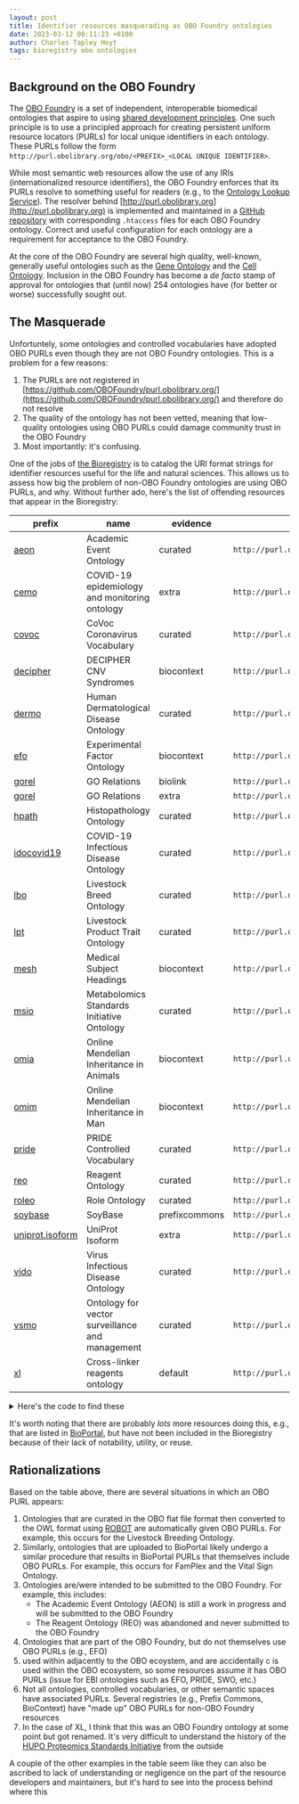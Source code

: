 ```yaml
---
layout: post
title: Identifier resources masquerading as OBO Foundry ontologies
date: 2023-03-12 00:11:23 +0100
author: Charles Tapley Hoyt
tags: bioregistry obo ontologies
---
```


## Background on the OBO Foundry

The [OBO Foundry](https://obofoundry.org/) is a set of independent, interoperable biomedical ontologies that aspire to
using [shared development principles](https://obofoundry.org/principles/fp-000-summary.html). One such principle is to
use a principled approach for creating persistent uniform resource locators (PURLs) for local unique identifiers in each
ontology. These PURLs follow the form `http://purl.obolibrary.org/obo/<PREFIX>_<LOCAL UNIQUE IDENTIFIER>`.

While most semantic web resources allow the use of any IRIs (internationalized resource identifiers), the OBO Foundry
enforces that its PURLs resolve to something useful for readers (e.g., to
the [Ontology Lookup Service](https://www.ebi.ac.uk/ols)). The resolver
behind [http://purl.obolibrary.org](http://purl.obolibrary.org) is implemented and maintained in
a [GitHub repository](https://github.com/OBOFoundry/purl.obolibrary.org/) with
corresponding `.htaccess` files for each OBO Foundry ontology. Correct and useful configuration for each ontology are
a requirement for acceptance to the OBO Foundry.

At the core of the OBO Foundry are several high quality, well-known, generally useful ontologies such as the
[Gene Ontology](https://bioregistry.io/go) and the [Cell Ontology](https://bioregistry.io/go). Inclusion
in the OBO Foundry has become a *de facto* stamp of approval for ontologies that (until now) 254 ontologies have
(for better or worse) successfully sought out.

## The Masquerade

Unfortuntely, some ontologies and controlled vocabularies have adopted OBO PURLs even though they are not OBO Foundry
ontologies. This is a problem for a few reasons:

1. The PURLs are not registered
   in [https://github.com/OBOFoundry/purl.obolibrary.org/](https://github.com/OBOFoundry/purl.obolibrary.org/) and
   therefore do not resolve
2. The quality of the ontology has not been vetted, meaning that low-quality ontologies using OBO PURLs could damage
   community trust in the OBO Foundry
3. Most importantly: it's confusing.

One of the jobs of [the Bioregistry](https://bioregistry.io/) is to catalog the URI format strings for identifier
resources useful for the life and natural sciences. This allows us to assess how big the problem of non-OBO Foundry
ontologies are using OBO PURLs, and why. Without further ado, here's the list of offending resources
that appear in the Bioregistry:

| prefix                                                    | name                                            | evidence      | uri_prefix                                  |
|-----------------------------------------------------------|-------------------------------------------------|---------------|---------------------------------------------|
| [aeon](https://bioregistry.io/aeon)                       | Academic Event Ontology                         | curated       | `http://purl.obolibrary.org/obo/AEON_`      |
| [cemo](https://bioregistry.io/cemo)                       | COVID-19 epidemiology and monitoring ontology   | extra         | `http://purl.obolibrary.org/obo/cemo.owl#`  |
| [covoc](https://bioregistry.io/covoc)                     | CoVoc Coronavirus Vocabulary                    | curated       | `http://purl.obolibrary.org/obo/COVOC_`     |
| [decipher](https://bioregistry.io/decipher)               | DECIPHER CNV Syndromes                          | biocontext    | `http://purl.obolibrary.org/obo/DECIPHER_`  |
| [dermo](https://bioregistry.io/dermo)                     | Human Dermatological Disease Ontology           | curated       | `http://purl.obolibrary.org/obo/DERMO_`     |
| [efo](https://bioregistry.io/efo)                         | Experimental Factor Ontology                    | biocontext    | `http://purl.obolibrary.org/obo/EFO_`       |
| [gorel](https://bioregistry.io/gorel)                     | GO Relations                                    | biolink       | `http://purl.obolibrary.org/obo/GOREL_`     |
| [gorel](https://bioregistry.io/gorel)                     | GO Relations                                    | extra         | `http://purl.obolibrary.org/obo/GOREL_`     |
| [hpath](https://bioregistry.io/hpath)                     | Histopathology Ontology                         | curated       | `http://purl.obolibrary.org/obo/MC_`        |
| [idocovid19](https://bioregistry.io/idocovid19)           | COVID-19 Infectious Disease Ontology            | curated       | `http://purl.obolibrary.org/obo/COVIDO_`    |
| [lbo](https://bioregistry.io/lbo)                         | Livestock Breed Ontology                        | curated       | `http://purl.obolibrary.org/obo/LBO_`       |
| [lpt](https://bioregistry.io/lpt)                         | Livestock Product Trait Ontology                | curated       | `http://purl.obolibrary.org/obo/LPT_`       |
| [mesh](https://bioregistry.io/mesh)                       | Medical Subject Headings                        | biocontext    | `http://purl.obolibrary.org/obo/MESH_`      |
| [msio](https://bioregistry.io/msio)                       | Metabolomics Standards Initiative Ontology      | curated       | `http://purl.obolibrary.org/obo/MSIO_`      |
| [omia](https://bioregistry.io/omia)                       | Online Mendelian Inheritance in Animals         | biocontext    | `http://purl.obolibrary.org/obo/OMIA_`      |
| [omim](https://bioregistry.io/omim)                       | Online Mendelian Inheritance in Man             | biocontext    | `http://purl.obolibrary.org/obo/OMIM_`      |
| [pride](https://bioregistry.io/pride)                     | PRIDE Controlled Vocabulary                     | curated       | `http://purl.obolibrary.org/obo/PRIDE_`     |
| [reo](https://bioregistry.io/reo)                         | Reagent Ontology                                | curated       | `http://purl.obolibrary.org/obo/REO_$11`    |
| [roleo](https://bioregistry.io/roleo)                     | Role Ontology                                   | curated       | `http://purl.obolibrary.org/obo/RoleO_`     |
| [soybase](https://bioregistry.io/soybase)                 | SoyBase                                         | prefixcommons | `http://purl.obolibrary.org/obo/`           |
| [uniprot.isoform](https://bioregistry.io/uniprot.isoform) | UniProt Isoform                                 | extra         | `http://purl.obolibrary.org/obo/UniProtKB_` |
| [vido](https://bioregistry.io/vido)                       | Virus Infectious Disease Ontology               | curated       | `http://purl.obolibrary.org/obo/VIDO_`      |
| [vsmo](https://bioregistry.io/vsmo)                       | Ontology for vector surveillance and management | curated       | `http://purl.obolibrary.org/obo/VSMO_`      |
| [xl](https://bioregistry.io/xl)                           | Cross-linker reagents ontology                  | default       | `http://purl.obolibrary.org/obo/XL_`        |

<details><summary>Here's the code to find these</summary>

```python
import bioregistry
from tabulate import tabulate

OBOLIBRARY_SUBSTRING = "purl.obolibrary.org/obo"
rows = []
for prefix, resource in bioregistry.read_registry().items():
    if resource.get_obofoundry_prefix() or prefix == "obo":
        continue
    name = resource.get_name()
    contact = resource.get_contact()
    l = f"[{prefix}](https://bioregistry.io/{prefix})"
    if resource.uri_format and OBOLIBRARY_SUBSTRING in resource.uri_format:
        rows.append((l, name, "curated", "", resource.uri_format))
        continue
    elif (uri_format := resource.get_uri_format()) and OBOLIBRARY_SUBSTRING in uri_format:
        rows.append((l, name, "default", "", uri_format))
        continue
    for metaprefix in resource.get_mappings():
        uri_format = (getattr(resource, metaprefix, None) or {}).get("uri_format")
        if uri_format and OBOLIBRARY_SUBSTRING in uri_format:
            rows.append((l, name, "mapped", metaprefix, uri_format))
    for p in resource.get_extra_providers():
        if OBOLIBRARY_SUBSTRING in p.uri_format:
            rows.append((l, name, "extra", p.code, p.uri_format))

print(tabulate(rows, headers=["prefix", "name", "type", "code", "uri_format"], tablefmt="github"))
```

</details>

It's worth noting that there are probably *lots* more resources doing this, e.g., that are listed
in [BioPortal](https://bioportal.bioontology.org/), but have not been included in the Bioregistry because of their lack
of notability, utility, or reuse.

## Rationalizations

Based on the table above, there are several situations in which an OBO PURL appears:

1. Ontologies that are curated in the OBO flat file format then converted to the OWL format
   using [ROBOT](https://robot.obolibrary.org/) are automatically given OBO PURLs. For example, this occurs for the
   Livestock Breeding Ontology.
2. Similarly, ontologies that are uploaded to BioPortal likely undergo a similar procedure that results in BioPortal
   PURLs that themselves include OBO PURLs. For example, this occurs for FamPlex and the Vital Sign Ontology.
3. Ontologies are/were intended to be submitted to the OBO Foundry. For example, this includes:
    - The Academic Event Ontology (AEON) is still a work in progress and will be submitted to the OBO Foundry
    - The Reagent Ontology (REO) was abandoned and never submitted to the OBO Foundry
4. Ontologies that are part of the OBO Foundry, but do not themselves use OBO PURLs (e.g., EFO)
5. used within adjacently to the OBO ecoystem, and are accidentally c is used within the OBO ecosystem, so some
   resources assume it has OBO PURLs (issue for EBI ontologies such
   as EFO, PRIDE, SWO, etc.)
6. Not all ontologies, controlled vocabularies, or other semantic spaces have associated PURLs. Several registries
  (e.g., Prefix Commons, BioContext) have "made up" OBO PURLs for non-OBO Foundry resources
7. In the case of XL, I think that this was an OBO Foundry ontology at some point but got renamed. It's very difficult
   to understand the history of
   the [HUPO Proteomics Standards Initiative](http://www.psidev.info/groups/controlled-vocabularies) from the outside

A couple of the other examples in the table seem like they can also be ascribed to lack of understanding or negligence
on the part of the resource developers and maintainers, but it's hard to see into the process behind where this